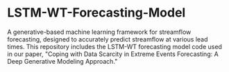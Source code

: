 # LSTM-WT-Forecasting-Model
A generative-based machine learning framework for streamflow forecasting, designed to accurately predict streamflow at various lead times. This repository includes the LSTM-WT forecasting model code used in our paper, "Coping with Data Scarcity in Extreme Events Forecasting: A Deep Generative Modeling Approach."
